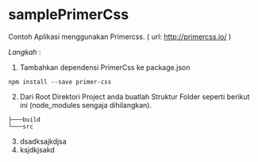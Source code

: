 # samplePrimerCss
Contoh Aplikasi menggunakan Primercss.
( url: http://primercss.io/ )

*Langkah* :

1. Tambahkan dependensi PrimerCss ke package.json
````
npm install --save primer-css
````

2. Dari Root Direktori Project anda buatlah Struktur Folder seperti berikut ini (node_modules sengaja dihilangkan).

```` 
├───build
└───src
````

3. dsadksajkdjsa
4. ksjdkjsakd